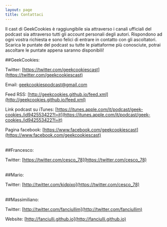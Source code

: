 ```yaml
---
layout: page
title: Contattaci 
---
```


Il cast di GeekCookies è raggiungibile sia attraverso i canali ufficiali del podcast sia attraverso tutti gli account personali degli autori. Rispondono ad ogni vostra richiesta e sono felici di entrare in contatto con gli ascoltatori. 
Scarica le puntate del podcast su tutte le piattaforme più conosciute, potrai ascoltare le puntate appena saranno disponibili!

##GeekCookies:

Twitter: [https://twitter.com/geekcookiescast](https://twitter.com/geekcookiescast)

Email: [geekcookiespodcast@gmail.com](mailto:geekcookiespodcast@gmail.com)

Feed RSS: [http://geekcookies.github.io/feed.xml](http://geekcookies.github.io/feed.xml)

Link podcast su iTunes: [https://itunes.apple.com/it/podcast/geek-cookies./id942553422?l=it](https://itunes.apple.com/it/podcast/geek-cookies./id942553422?l=it) 

Pagina facebook: [https://www.facebook.com/geekcookiescast](https://www.facebook.com/geekcookiescast) 
<br /> <br />

##Francesco:

Twitter: [https://twitter.com/cesco_78](https://twitter.com/cesco_78)
<br /> <br />

##Mario:

Twitter: [http://twitter.com/kidpixo](https://twitter.com/cesco_78)
<br /> <br />

##Massimiliano:

Twitter: [http://twitter.com/fanciullim](http://twitter.com/fanciullim)

Website: [http://fanciulli.github.io](http://fanciulli.github.io)

